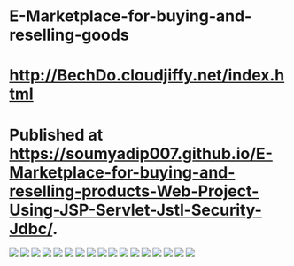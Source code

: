 # E-Marketplace-for-buying-and-reselling-goods
# http://BechDo.cloudjiffy.net/index.html
# Published at https://soumyadip007.github.io/E-Marketplace-for-buying-and-reselling-products-Web-Project-Using-JSP-Servlet-Jstl-Security-Jdbc/.


<img src="./Online Classifieds Project (BechDo)/image1/1.png" >
<img src="./Online Classifieds Project (BechDo)/image1/2.png" >
<img src="./Online Classifieds Project (BechDo)/image1/3.png" >
<img src="./Online Classifieds Project (BechDo)/image1/4.png" >
<img src="./Online Classifieds Project (BechDo)/image1/5.png" >
<img src="./Online Classifieds Project (BechDo)/image1/6.png" >
<img src="./Online Classifieds Project (BechDo)/image1/7.png" >
<img src="./Online Classifieds Project (BechDo)/image1/8.png" >
<img src="./Online Classifieds Project (BechDo)/image1/9.png" >
<img src="./Online Classifieds Project (BechDo)/image1/10.png" >
<img src="./Online Classifieds Project (BechDo)/image1/11.png" >
<img src="./Online Classifieds Project (BechDo)/image1/12.png" >
<img src="./Online Classifieds Project (BechDo)/image1/13.png" >
<img src="./Online Classifieds Project (BechDo)/image1/14.png" >
<img src="./Online Classifieds Project (BechDo)/image1/15.png" >
<img src="./Online Classifieds Project (BechDo)/image1/16.png" >
<img src="./Online Classifieds Project (BechDo)/image1/17.png" >
